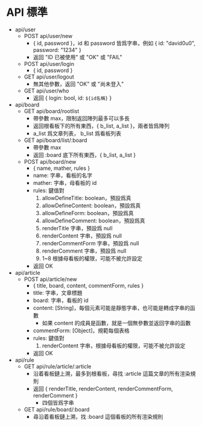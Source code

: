 # API 標準
* api/user
	- POST api/user/new
		+ { id, password }，id 和 password 皆爲字串，例如 { id: "david0u0", password: "1234" }
		+ 返回 "ID 已被使用" 或 "OK" 或 "FAIL"
	- POST api/user/login
		+ { id, password }
	- GET api/user/logout
		+ 無其他參數，返回 "OK" 或 "尚未登入"
	- GET api/user/who
		+ 返回 { login: bool, id: `${id名稱}` }
* api/board
	- GET api/board/rootlist
		+ 帶參數 max，限制返回陣列最多可以多長
		+ 返回根看板下的所有東西，{ b_list, a_list }，兩者皆爲陣列
		+ a_list 爲文章列表， b_list 爲看板列表
	- GET api/board/list/:board
		+ 帶參數 max
		+ 返回 :board 底下所有東西，{ b_list, a_list }
	- POST api/board/new
		+ { name, mather, rules }
		+ name: 字串，看板的名字
		+ mather: 字串，母看板的 id
		+ rules: 鍵值對
			1. allowDefineTitle: boolean，預設爲真
			2. allowDefineContent: boolean，預設爲真
			3. allowDefineForm: boolean，預設爲真
			4. allowDefineComment: boolean，預設爲真
			5. renderTitle 字串，預設爲 null
			6. renderContent  字串，預設爲 null
			7. renderCommentForm 字串，預設爲 null
			8. renderComment  字串，預設爲 null
			9. 1~8 根據母看板的權限，可能不被允許設定
		+ 返回 OK
* api/article
	- POST api/article/new
		+ { title, board, content, commentForm, rules }
		+ title: 字串，文章標題
		+ board: 字串，看板的 id
		+ content: [String]，每個元素可能是靜態字串，也可能是轉成字串的函數
			- 如果 content 的成員是函數，就是一個無參數並返回字串的函數
		+ commentForm: [Object]，規範每個表格
		+ rules: 鍵值對
			1. renderContent 字串，根據母看板的權限，可能不被允許設定
		+ 返回 OK
* api/rule
	- GET api/rule/article/:article
		+ 沿着看板鏈上溯，最多到根看板，尋找 :article 這篇文章的所有渲染規則
		+ 返回 { renderTitle, renderContent, renderCommentForm, renderComment }
			- 四個皆爲字串
	- GET api/rule/board/:board
		+ 尋沿着看板鏈上溯，找 :board 這個看板的所有渲染規則
